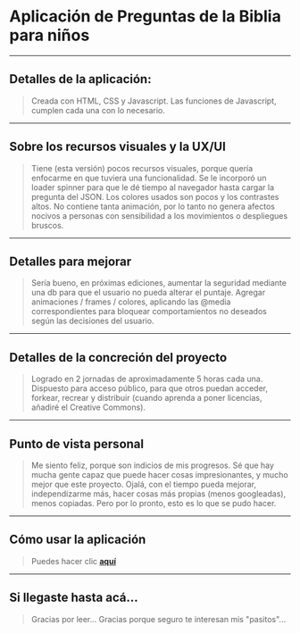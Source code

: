 # Aplicación de Preguntas de la Biblia para niños

---
## Detalles de la aplicación:

> Creada con HTML, CSS y Javascript.
> Las funciones de Javascript, cumplen cada una con lo necesario.

---
## Sobre los recursos visuales y la UX/UI

> Tiene (esta versión) pocos recursos visuales, porque quería enfocarme en que tuviera una funcionalidad.
> Se le incorporó un loader spinner para que le dé tiempo al navegador hasta cargar la pregunta del JSON.
> Los colores usados son pocos y los contrastes altos.
> No contiene tanta animación, por  lo tanto no genera afectos nocivos a personas con sensibilidad a los movimientos o despliegues bruscos.
---
## Detalles para mejorar

> Sería bueno, en próximas ediciones, aumentar la seguridad mediante una db para que el usuario no pueda alterar el puntaje.
> Agregar animaciones / frames / colores, aplicando las @media correspondientes para bloquear comportamientos no deseados según las decisiones del usuario.
----
## Detalles de la concreción del proyecto

> Logrado en 2 jornadas de aproximadamente 5 horas cada una.
> Dispuesto para acceso público, para que otros puedan acceder, forkear, recrear y distribuir (cuando aprenda a poner licencias, añadiré el Creative Commons).
---

## Punto de vista personal

> Me siento feliz, porque son indicios de mis progresos. Sé que hay mucha gente capaz que puede hacer cosas impresionantes, y mucho mejor que este proyecto.
> Ojalá, con el tiempo pueda mejorar, independizarme más, hacer cosas más propias (menos googleadas), menos copiadas.
> Pero por lo pronto, esto es lo que se pudo hacer.

---
## Cómo usar la aplicación

> Puedes hacer clic <a href="https://"><b>aquí</b></a>
----
## Si llegaste hasta acá...

> Gracias por leer...
> Gracias porque seguro te interesan mis "pasitos"...
